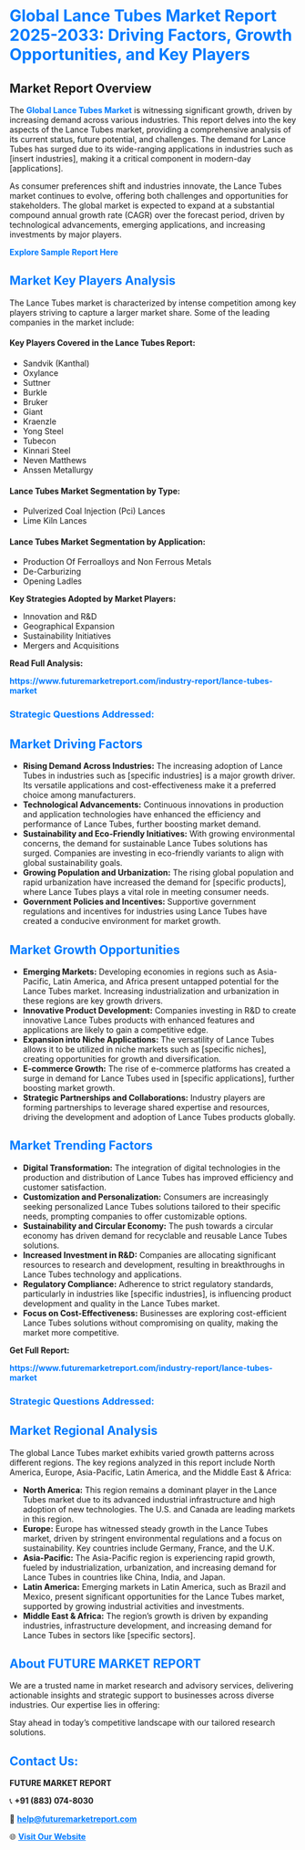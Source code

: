 <h1 style="color: #007BFF;">Global Lance Tubes Market Report 2025-2033: Driving Factors, Growth Opportunities, and Key Players</h1>

<section id="overview">
<h2>Market Report Overview</h2>
<p>The <a href="https://www.futuremarketreport.com/industry-report/lance-tubes-market" style="color: #007BFF; text-decoration: none;"><strong>Global Lance Tubes Market</strong></a> is witnessing significant growth, driven by increasing demand across various industries. This report delves into the key aspects of the Lance Tubes market, providing a comprehensive analysis of its current status, future potential, and challenges. The demand for Lance Tubes has surged due to its wide-ranging applications in industries such as [insert industries], making it a critical component in modern-day [applications].</p>
<p>As consumer preferences shift and industries innovate, the Lance Tubes market continues to evolve, offering both challenges and opportunities for stakeholders. The global market is expected to expand at a substantial compound annual growth rate (CAGR) over the forecast period, driven by technological advancements, emerging applications, and increasing investments by major players.</p>
</section>

<section id="overview">
<p><a href="https://www.futuremarketreport.com/request-sample/reportId=31484" style="color: #007BFF; text-decoration: none;"><strong>Explore Sample Report Here</strong></a></p>
</section>

<section id="key-players">
<h2 style="color: #007BFF;">Market Key Players Analysis</h2>
<p>The Lance Tubes market is characterized by intense competition among key players striving to capture a larger market share. Some of the leading companies in the market include:</p>
<h4>Key Players Covered in the Lance Tubes Report:</h4>
<ul><li>Sandvik (Kanthal)</li><li>Oxylance</li><li>Suttner</li><li>Burkle</li><li>Bruker</li><li>Giant</li><li>Kraenzle</li><li>Yong Steel</li><li>Tubecon</li><li>Kinnari Steel</li><li>Neven Matthews</li><li>Anssen Metallurgy</li></ul>
<h4>Lance Tubes Market Segmentation by Type:</h4>
<ul><li>Pulverized Coal Injection (Pci) Lances</li><li>Lime Kiln Lances</li></ul>

<h4>Lance Tubes Market Segmentation by Application:</h4>
<ul><li>Production Of Ferroalloys and Non Ferrous Metals</li><li>De-Carburizing</li><li>Opening Ladles</li></ul>
<p><strong>Key Strategies Adopted by Market Players:</strong></p>
<ul>
<li>Innovation and R&D</li>
<li>Geographical Expansion</li>
<li>Sustainability Initiatives</li>
<li>Mergers and Acquisitions</li>
</ul>
</section>

<section>
<p><strong>Read Full Analysis: </strong></p><a href="https://www.futuremarketreport.com/industry-report/lance-tubes-market" style="color: #007BFF; text-decoration: none;"><strong>https://www.futuremarketreport.com/industry-report/lance-tubes-market</strong></a>
<h3 style="color: #007BFF;">Strategic Questions Addressed:</h3>
</section>

<section id="driving-factors">
<h2 style="color: #007BFF;">Market Driving Factors</h2>
<ul>
<li><strong>Rising Demand Across Industries:</strong> The increasing adoption of Lance Tubes in industries such as [specific industries] is a major growth driver. Its versatile applications and cost-effectiveness make it a preferred choice among manufacturers.</li>
<li><strong>Technological Advancements:</strong> Continuous innovations in production and application technologies have enhanced the efficiency and performance of Lance Tubes, further boosting market demand.</li>
<li><strong>Sustainability and Eco-Friendly Initiatives:</strong> With growing environmental concerns, the demand for sustainable Lance Tubes solutions has surged. Companies are investing in eco-friendly variants to align with global sustainability goals.</li>
<li><strong>Growing Population and Urbanization:</strong> The rising global population and rapid urbanization have increased the demand for [specific products], where Lance Tubes plays a vital role in meeting consumer needs.</li>
<li><strong>Government Policies and Incentives:</strong> Supportive government regulations and incentives for industries using Lance Tubes have created a conducive environment for market growth.</li>
</ul>
</section>

<section id="growth-opportunities">
<h2 style="color: #007BFF;">Market Growth Opportunities</h2>
<ul>
<li><strong>Emerging Markets:</strong> Developing economies in regions such as Asia-Pacific, Latin America, and Africa present untapped potential for the Lance Tubes market. Increasing industrialization and urbanization in these regions are key growth drivers.</li>
<li><strong>Innovative Product Development:</strong> Companies investing in R&D to create innovative Lance Tubes products with enhanced features and applications are likely to gain a competitive edge.</li>
<li><strong>Expansion into Niche Applications:</strong> The versatility of Lance Tubes allows it to be utilized in niche markets such as [specific niches], creating opportunities for growth and diversification.</li>
<li><strong>E-commerce Growth:</strong> The rise of e-commerce platforms has created a surge in demand for Lance Tubes used in [specific applications], further boosting market growth.</li>
<li><strong>Strategic Partnerships and Collaborations:</strong> Industry players are forming partnerships to leverage shared expertise and resources, driving the development and adoption of Lance Tubes products globally.</li>
</ul>
</section>

<section id="trending-factors">
<h2 style="color: #007BFF;">Market Trending Factors</h2>
<ul>
<li><strong>Digital Transformation:</strong> The integration of digital technologies in the production and distribution of Lance Tubes has improved efficiency and customer satisfaction.</li>
<li><strong>Customization and Personalization:</strong> Consumers are increasingly seeking personalized Lance Tubes solutions tailored to their specific needs, prompting companies to offer customizable options.</li>
<li><strong>Sustainability and Circular Economy:</strong> The push towards a circular economy has driven demand for recyclable and reusable Lance Tubes solutions.</li>
<li><strong>Increased Investment in R&D:</strong> Companies are allocating significant resources to research and development, resulting in breakthroughs in Lance Tubes technology and applications.</li>
<li><strong>Regulatory Compliance:</strong> Adherence to strict regulatory standards, particularly in industries like [specific industries], is influencing product development and quality in the Lance Tubes market.</li>
<li><strong>Focus on Cost-Effectiveness:</strong> Businesses are exploring cost-efficient Lance Tubes solutions without compromising on quality, making the market more competitive.</li>
</ul>
</section>

<section>
<p><strong>Get Full Report: </strong></p><a href="https://www.futuremarketreport.com/industry-report/lance-tubes-market" style="color: #007BFF; text-decoration: none;"><strong>https://www.futuremarketreport.com/industry-report/lance-tubes-market</strong></a>
<h3 style="color: #007BFF;">Strategic Questions Addressed:</h3>
</section>


<section id="regional-analysis">
<h2 style="color: #007BFF;">Market Regional Analysis</h2>
<p>The global Lance Tubes market exhibits varied growth patterns across different regions. The key regions analyzed in this report include North America, Europe, Asia-Pacific, Latin America, and the Middle East & Africa:</p>
<ul>
<li><strong>North America:</strong> This region remains a dominant player in the Lance Tubes market due to its advanced industrial infrastructure and high adoption of new technologies. The U.S. and Canada are leading markets in this region.</li>
<li><strong>Europe:</strong> Europe has witnessed steady growth in the Lance Tubes market, driven by stringent environmental regulations and a focus on sustainability. Key countries include Germany, France, and the U.K.</li>
<li><strong>Asia-Pacific:</strong> The Asia-Pacific region is experiencing rapid growth, fueled by industrialization, urbanization, and increasing demand for Lance Tubes in countries like China, India, and Japan.</li>
<li><strong>Latin America:</strong> Emerging markets in Latin America, such as Brazil and Mexico, present significant opportunities for the Lance Tubes market, supported by growing industrial activities and investments.</li>
<li><strong>Middle East & Africa:</strong> The region’s growth is driven by expanding industries, infrastructure development, and increasing demand for Lance Tubes in sectors like [specific sectors].</li>
</ul>
</section>

<footer>
<h2 style="color: #007BFF;">About FUTURE MARKET REPORT</h2>
<p>We are a trusted name in market research and advisory services, delivering actionable insights and strategic support to businesses across diverse industries. Our expertise lies in offering:</p>

<p>Stay ahead in today’s competitive landscape with our tailored research solutions.</p>

<h2 style="color: #007BFF;">Contact Us:</h2>
<p><strong>FUTURE MARKET REPORT</strong></p>
<p>📞 <strong>+91 (883) 074-8030</strong></p>
<p>📧 <strong><a href="mailto:help@futuremarketreport.com" style="color: #007BFF;">help@futuremarketreport.com</a></strong></p>
<p>🌐 <strong><a href="https://www.futuremarketreport.com/" style="color: #007BFF;">Visit Our Website</a></strong></p>
</footer>